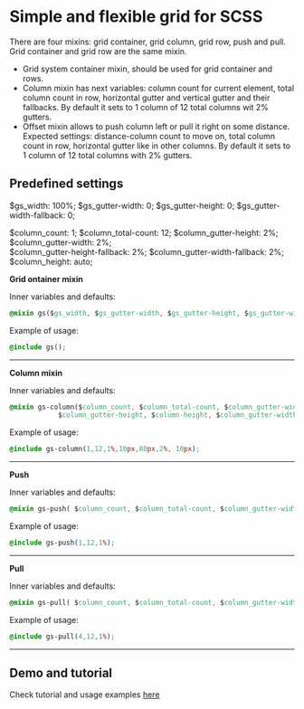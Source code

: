 # Simple and flexible grid for SCSS 
There are four mixins: grid container, grid column, grid row, push and pull. Grid container and grid row are the same mixin.

* Grid system container mixin, should be used for grid container and rows.
* Column mixin has next variables: column count for current element, total column count in row, horizontal gutter and vertical gutter and their fallbacks. By default it sets to 1 column of 12 total columns wit 2% gutters.
* Offset mixin allows to push column left or pull it right on some distance. Expected settings: distance-column count to move on, total column count in row, horizontal gutter like in other columns. By default it sets to 1 column of 12 total columns with 2% gutters.

## Predefined settings
$gs_width: 100%;
$gs_gutter-width: 0; 
$gs_gutter-height: 0;
$gs_gutter-width-fallback: 0;   

$column_count: 1; 
$column_total-count: 12;
$column_gutter-height: 2%;  
$column_gutter-width: 2%;   
$column_gutter-height-fallback: 2%; 
$column_gutter-width-fallback: 2%;
$column_height: auto;

**Grid ontainer mixin**

Inner variables and defaults: 
```css
@mixin gs($gs_width, $gs_gutter-width, $gs_gutter-height, $gs_gutter-width-fallback)
```
Example of usage: 
```css
@include gs();
```
---

**Column mixin**

Inner variables and defaults: 
```css
@mixin gs-column($column_count, $column_total-count, $column_gutter-width, 
            $column_gutter-height, $column-height, $column_gutter-width-fallback, $column_gutter-height-fallback, $gs-width)
```
Example of usage: 
```css
@include gs-column(1,12,1%,10px,80px,2%, 10px);
```
---

**Push**

Inner variables and defaults: 
```css
@mixin gs-push( $column_count, $column_total-count, $column_gutter-width, $column_gutter-width-fallback, $gs_width)
```
Example of usage: 
```css
@include gs-push(1,12,1%);
```
---

**Pull**

Inner variables and defaults: 
```css
@mixin gs-pull( $column_count, $column_total-count, $column_gutter-width, $column_gutter-width-fallback, $gs_width)
```
Example of usage: 
```css
@include gs-pull(4,12,1%);
```
---

## Demo and tutorial
Check tutorial and usage examples [here](http://orlovmax.com/lab/tools/miniature-wookie_grid-system)
